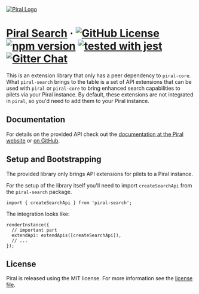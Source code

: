 [![Piral Logo](https://github.com/smapiot/piral/raw/master/docs/assets/logo.png)](https://piral.io)

# [Piral Search](https://piral.io) &middot; [![GitHub License](https://img.shields.io/badge/license-MIT-blue.svg)](https://github.com/smapiot/piral/blob/master/LICENSE) [![npm version](https://img.shields.io/npm/v/piral-search.svg?style=flat)](https://www.npmjs.com/package/piral-search) [![tested with jest](https://img.shields.io/badge/tested_with-jest-99424f.svg)](https://jestjs.io) [![Gitter Chat](https://badges.gitter.im/gitterHQ/gitter.png)](https://gitter.im/piral-io/community)

This is an extension library that only has a peer dependency to `piral-core`. What `piral-search` brings to the table is a set of API extensions that can be used with `piral` or `piral-core` to bring enhanced search capabilities to pilets via your Piral instance. By default, these extensions are not integrated in `piral`, so you'd need to add them to your Piral instance.

## Documentation

For details on the provided API check out the [documentation at the Piral website](https://docs.piral.io) or [on GitHub](https://github.com/smapiot/piral/tree/master/docs).

## Setup and Bootstrapping

The provided library only brings API extensions for pilets to a Piral instance.

For the setup of the library itself you'll need to import `createSearchApi` from the `piral-search` package.

```tsx
import { createSearchApi } from 'piral-search';
```

The integration looks like:

```tsx
renderInstance({
  // important part
  extendApi: extendApis([createSearchApi]),
  // ...
});
```

## License

Piral is released using the MIT license. For more information see the [license file](./LICENSE).
